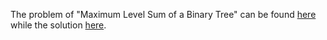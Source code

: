 The problem of "Maximum Level Sum of a Binary Tree" can be found [here](https://leetcode.com/problems/maximum-level-sum-of-a-binary-tree/description/) while the solution [here](https://github.com/aurimas13/Solutions-To-Problems/blob/main/LeetCode/Java%20Solutions/Maximum%20Level%20Sum%20of%20a%20Binary%20Tree/maximum.java). 
